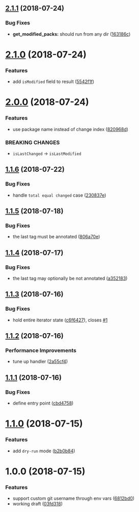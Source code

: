 ## [2.1.1](https://github.com/qiwi/semantic-release-monorepo-hooks/compare/v2.1.0...v2.1.1) (2018-07-24)


### Bug Fixes

* **get_modified_packs:** should run from any dir ([163186c](https://github.com/qiwi/semantic-release-monorepo-hooks/commit/163186c))

# [2.1.0](https://github.com/qiwi/semantic-release-monorepo-hooks/compare/v2.0.0...v2.1.0) (2018-07-24)


### Features

* add `isModified` field to result ([5542f1f](https://github.com/qiwi/semantic-release-monorepo-hooks/commit/5542f1f))

# [2.0.0](https://github.com/qiwi/semantic-release-monorepo-hooks/compare/v1.1.6...v2.0.0) (2018-07-24)


### Features

* use package name instead of change index ([820968d](https://github.com/qiwi/semantic-release-monorepo-hooks/commit/820968d))


### BREAKING CHANGES

* `isLastChanged` → `isLastModified`

## [1.1.6](https://github.com/qiwi/semantic-release-monorepo-hooks/compare/v1.1.5...v1.1.6) (2018-07-22)


### Bug Fixes

* handle `total equal changed` case ([230837e](https://github.com/qiwi/semantic-release-monorepo-hooks/commit/230837e))

## [1.1.5](https://github.com/qiwi/semantic-release-monorepo-hooks/compare/v1.1.4...v1.1.5) (2018-07-18)


### Bug Fixes

* the last tag must be annotated ([806a70e](https://github.com/qiwi/semantic-release-monorepo-hooks/commit/806a70e))

## [1.1.4](https://github.com/qiwi/semantic-release-monorepo-hooks/compare/v1.1.3...v1.1.4) (2018-07-17)


### Bug Fixes

* the last tag may optionally be not annotated ([a352183](https://github.com/qiwi/semantic-release-monorepo-hooks/commit/a352183))

## [1.1.3](https://github.com/qiwi/semantic-release-monorepo-hooks/compare/v1.1.2...v1.1.3) (2018-07-16)


### Bug Fixes

* hold entire iterator state ([c6f6427](https://github.com/qiwi/semantic-release-monorepo-hooks/commit/c6f6427)), closes [#1](https://github.com/qiwi/semantic-release-monorepo-hooks/issues/1)

## [1.1.2](https://github.com/qiwi/semantic-release-monorepo-hooks/compare/v1.1.1...v1.1.2) (2018-07-16)


### Performance Improvements

* tune up handler ([2a55cf4](https://github.com/qiwi/semantic-release-monorepo-hooks/commit/2a55cf4))

## [1.1.1](https://github.com/qiwi/semantic-release-monorepo-hooks/compare/v1.1.0...v1.1.1) (2018-07-16)


### Bug Fixes

* define entry point ([cbd4758](https://github.com/qiwi/semantic-release-monorepo-hooks/commit/cbd4758))

# [1.1.0](https://github.com/qiwi/semantic-release-monorepo-hooks/compare/v1.0.0...v1.1.0) (2018-07-15)


### Features

* add `dry-run` mode ([b2b0b84](https://github.com/qiwi/semantic-release-monorepo-hooks/commit/b2b0b84))

# 1.0.0 (2018-07-15)


### Features

* support custom git username through env vars ([6812bd0](https://github.com/qiwi/semantic-release-monorepo-hooks/commit/6812bd0))
* working draft ([03fd318](https://github.com/qiwi/semantic-release-monorepo-hooks/commit/03fd318))
